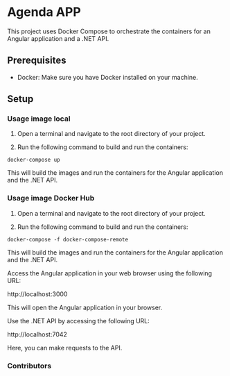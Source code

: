 # Agenda APP

This project uses Docker Compose to orchestrate the containers for an Angular application and a .NET API.

## Prerequisites

- Docker: Make sure you have Docker installed on your machine.

## Setup

### Usage image local

1. Open a terminal and navigate to the root directory of your project.

2. Run the following command to build and run the containers:

```docker-compose up```

This will build the images and run the containers for the Angular application and the .NET API.

### Usage image Docker Hub

1. Open a terminal and navigate to the root directory of your project.

2. Run the following command to build and run the containers:

```docker-compose -f docker-compose-remote```

This will build the images and run the containers for the Angular application and the .NET API.


Access the Angular application in your web browser using the following URL:

http://localhost:3000

This will open the Angular application in your browser.

Use the .NET API by accessing the following URL:

http://localhost:7042

Here, you can make requests to the API.

### Contributors

